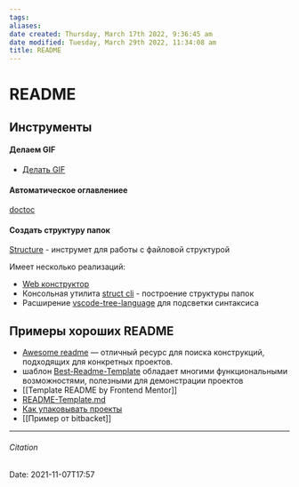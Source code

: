 ```yaml
---
tags: 
aliases: 
date created: Thursday, March 17th 2022, 9:36:45 am
date modified: Tuesday, March 29th 2022, 11:34:08 am
title: README
---
```


# README

## Инструменты

#### Делаем GIF

- [Делать GIF](https://ezgif.com/)

#### Автоматическое оглавлениеe

[doctoc](https://github.com/thlorenz/doctoc)

#### Создать структуру папок

[Structure](https://github.com/structure-codes) - инструмет для работы с файловой структурой

Имеет несколько  реализаций:
- [Web конструктор](https://structure.codes/)
- Консольная утилита [struct cli](https://github.com/structure-codes/cli) - построение структуры папок
- Расширение [vscode-tree-language](https://github.com/structure-codes/vscode-tree-language) для подсветки синтаксиса

## Примеры хороших README

- [Awesome readme](https://vk.com/away.php?to=https%3A%2F%2Fgithub.com%2Fmatiassingers%2Fawesome-readme&cc_key=) — отличный ресурс для поиска конструкций, подходящих для конкретных проектов.
- шаблон [Best-Readme-Template](https://vk.com/away.php?to=https%3A%2F%2Fgithub.com%2Fothneildrew%2FBest-README-Template&cc_key=) обладает многими функциональными возможностями, полезными для демонстрации проектов
- [[Template README by Frontend Mentor]]
- [README-Template.md](https://gist.github.com/timstockford/08c6ce7f142de50a5c50c5e02565c24d)
- [Как упаковывать проекты](https://gist.github.com/dvmn-tasks/e79a1ee4b7d6d170edc0a1dffdc608ec)
- [[Пример от bitbacket]]

---

###### Citation

Date: 2021-11-07T17:57
